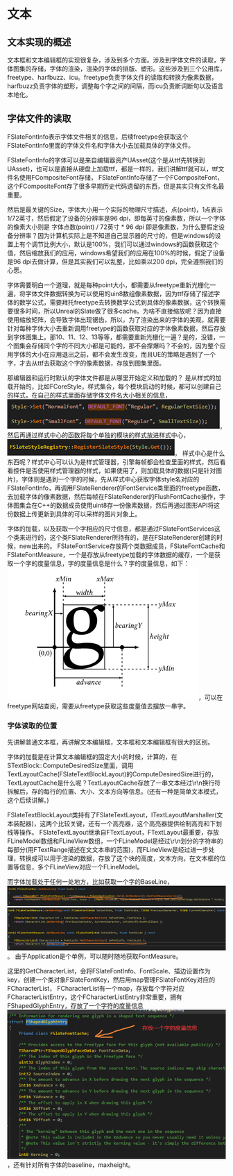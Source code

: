 # 文本

## 文本实现的概述
文本框和文本编辑框的实现很复杂，涉及到多个方面。涉及到字体文件的读取，字体图集的存储，字体的渲染，渲染的字体的排版、塑形。这些涉及到三个公用库，freetype、harfbuzz、icu。freetype负责字体文件的读取和转换为像素数据，harfbuzz负责字体的塑形，调整每个字之间的间隔，而icu负责断词断句以及语言本地化。

## 字体文件的读取
FSlateFontInfo表示字体文件相关的信息，后续freetype会获取这个FSlateFontInfo里面的字体文件名和字体大小去加载具体的字体文件。

FSlateFontInfo的字体可以是来自编辑器资产UAsset(这个是从ttf先转换到UAsset)，也可以是直接从硬盘上加载ttf，都是一样的，我们讲解ttf就可以，ttf文件名使用FCompositeFont存储，
FSlateFontInfo存储了一个FCompositeFont，这个FCompositeFont存了很多早期历史代码遗留的东西，但是其实只有文件名最重要。

然后是最关键的Size，字体大小用一个实际的物理尺寸描述，点(point)，1点表示1/72英寸，然后假定了设备的分辨率是96 dpi，即每英寸的像素数，所以一个字体的像素大小则是
字体点数(point) / 72英寸 * 96 dpi 即是像素数，为什么要假定设备分辨率？因为计算机实际上是不知道自己显示器的尺寸的，但是windows的设置上有个调节比例大小，默认是100%，我们可以通过windows的函数获取这个值，然后缩放我们的应用，windows希望我们的应用在100%的时候，假定了设备是96 dpi去做计算，但是其实我们可以乱整，比如乘以200 dpi，完全遵照我们的心愿。

字体需要明白一个道理，就是每种point大小，都需要从freetype重新光栅化一遍，将字体文件数据转换为可以使用的uin8数组像素数据，因为ttf存储了描述字体的数学公式，需要拜托freetype去转换数学公式到具体的像素数据，这个转换需要很多时间，所以Unreal的Slate做了很多cache。为啥不直接缩放呢？因为直接使用缩放矩阵，会导致字体出现锯齿，所以，为了渲染出来的字体的美观，就需要针对每种字体大小去重新调用freetype的函数获取对应的字体像素数据，然后存放到字体图集上。那10、11、12、13等等，都需要重新光栅化一遍？是的，没错，一个图集会存储同个字的不同大小都是可能的，那不会撑爆吗？不会的，因为整个应用字体的大小在应用退出之前，都不会发生改变，而且UE的策略是遇到了一个字，才去从ttf去获取这个字的像素数据，存放到图集里面。

那编辑器和运行时默认的字体文件都是从哪里开始定义和加载的？
是从样式的加载开始的，比如FCoreStyle，样式集合，每个模块启动的时候，都可以创建自己的样式，在自己的样式里面存储字体文件名大小相关的信息，![](_static/Image/Slate/FSlateFontInfo.png)，然后再通过样式中心的函数将每个单独的模块的样式放进样式中心，![](_static/Image/Slate/FSlateStyleRegistry.png)，
样式中心是什么东西呢？样式中心可以认为是样式管理器，引擎每帧都会检查里面的样式，然后看看控件是否使用样式管理器的样式，如果使用了，则加载具体的数据(只是针对图片)，字体则是遇到一个字的时候，先从样式中心获取字体style名对应的FSlateFontInfo，再调用FSlateRenderer的FontService类里面的freetype函数，去加载字体的像素数据，然后每帧在FSlateRenderer的FlushFontCache操作，字体图集会在C++的数据成员使用uint8存一份像素数据，然后再通过图形API将这份数据上传更新到具体的可以采样的图片对象上。

字体的加载，以及获取一个字相应的尺寸信息，都是通过FSlateFontServices这个类来进行的，这个类FSlateRenderer所持有的，是在FSlateRenderer创建的时候，new出来的。
FSlateFontService存放两个类数据成员，FSlateFontCache和FSlateFontMeasure，一个是存放从freetype加载的字体数据的缓存，一个是获取一个字的度量信息，字的度量信息是什么？字的度量信息，如下：
![](_static/Image/Slate/Font.png)，可以在freetype网站查阅，需要从freetype获取这些度量值去摆放一串字。


### 字体读取的位置
先讲解普通文本框，再讲解文本编辑框，文本框和文本编辑框有很大的区别。

字体的加载是在计算文本编辑框的固定大小的时候，计算的，在STextBlock::ComputeDesiredSize里面，调用TextLayoutCache(FSlateTextBlockLayout)的ComputeDesiredSize进行的，TextLayoutCache是什么呢？TextLayoutCache存放了一串文本经过\r\n换行符拆解后，存的每行的位置、大小、文本方向等信息。(还有一种是简单文本模式，这个后续讲解。)

FSlateTextBlockLayout类持有了FSlateTextLayout，ITextLayoutMarshaller(文本装配器)，这两个比较关键，还有一个高亮器，这个高亮器提供绘制高亮和下划线等操作。
FSlateTextLayout继承自FTextLayout，FTextLayout最重要，存放FLineModel数组和FLineView数组，一个FLineModel是经过\r\n划分的字符串的每部分(用FTextRange描述在文文本串的范围)，而FLineView是经过进一步处理，转换成可以用于渲染的数据，存放了这个块的高度，文本方向，在文本框的位置等信息，多个FLineView对应一个FLineModel。

而字体加载处于任何一处地方，比如获取一个字的BaseLine，![](_static/Image/Slate/GetBaseline2.png)![](_static/Image/Slate/GetBaseline.png)。
由于Application是个单例，可以随时随地获取FontMeasure。

这里的GetCharacterList，会将FSlateFontInfo、FontScale、描边设置作为key，创建一个类对象FSlateFontKey，然后用map管理FSlateFontKey对应的FCharacterList，
FCharacterList有一个map，存放每个字符对应FCharacterListEntry，这个FCharacterListEntry非常重要，拥有FShapedGlyphEntry，存放了一个字符的度量信息![](_static/Image/Slate/Metrics.png)，还有针对所有字体的baseline，maxheight。




